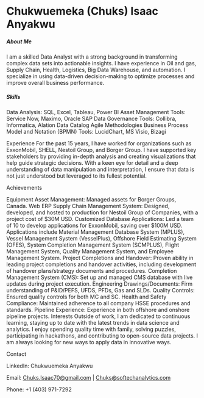 <h1 style="color:DogerBlue;">Chukwuemeka (Chuks) Isaac Anyakwu</h1>

<h5>About Me</h5>

<p>I am a skilled Data Analyst with a strong background in transforming complex data sets into actionable insights. I have experience in Oil and gas, Supply Chain, Health, Logistics, Big Data Warehouse, and automation.
I specialize in using data-driven decision-making to optimize processes and improve overall business performance.</p>

<h5><em>Skills</em></h5>
<p>
Data Analysis: SQL, Excel, Tableau, Power BI
Asset Management Tools: Service Now, Maximo, Oracle SAP
Data Governance Tools: Collibra, Informatica, Alation Data Catalog
Agile Methodologies
Business Process Model and Notation (BPMN) Tools: LucidChart, MS Visio, Bizagi
</p>
Experience
For the past 15 years, I have worked for organizations such as ExxonMobil, SHELL, Nestoil Group, and Borger Group. I have supported key stakeholders by providing in-depth analysis and creating visualizations that help guide strategic decisions. With a keen eye for detail and a deep understanding of data manipulation and interpretation, I ensure that data is not just understood but leveraged to its fullest potential.

Achievements

Equipment Asset Management: Managed assets for Borger Groups, Canada.
Web ERP Supply Chain Management System: Designed, developed, and hosted to production for Nestoil Group of Companies, with a project cost of $30M USD.
Customized Database Applications: Led a team of 10 to develop applications for ExxonMobil, saving over $100M USD. Applications include Material Management Database System (MPLUS), Vessel Management System (VesselPlus), Offshore Field Estimating System (OFES), System Completion Management System (SCMPLUS), Flight Management System, Quality Management System, and Employee Management System.
Project Completions and Handover: Proven ability in leading project completions and handover activities, including development of handover plans/strategy documents and procedures.
Completion Management System (CMS): Set up and managed CMS database with live updates during project execution.
Engineering Drawings/Documents: Firm understanding of P&ID/PEFS, UFDS, PFDs, Gas and SLDs.
Quality Controls: Ensured quality controls for both MC and SC.
Health and Safety Compliance: Maintained adherence to all company HSSE procedures and standards.
Pipeline Experience: Experience in both offshore and onshore pipeline projects.
Interests
Outside of work, I am dedicated to continuous learning, staying up to date with the latest trends in data science and analytics. I enjoy spending quality time with family, solving puzzles, participating in hackathons, and contributing to open-source data projects. I am always looking for new ways to apply data in innovative ways.

Contact

LinkedIn: Chukwuemeka Anyakwu

Email: Chuks.Isaac70@gmail.com | Chuks@softechanalytics.com

Phone: +1 (403) 971-7292

